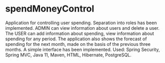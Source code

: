 # spendMoneyControl

Application for controlling user spending. Separation into roles has been implemented. 
ADMIN can view information about users and delete a user. 
The USER can add information about spending, view information about spending for any period. 
The application also shows the forecast of spending for the next month, made on the basis of the previous three months.
A simple interface has been implemented. 
Used: Spring Security, Spring MVC, Java 11, Maven, HTML, Hibernate, PostgreSQL.
